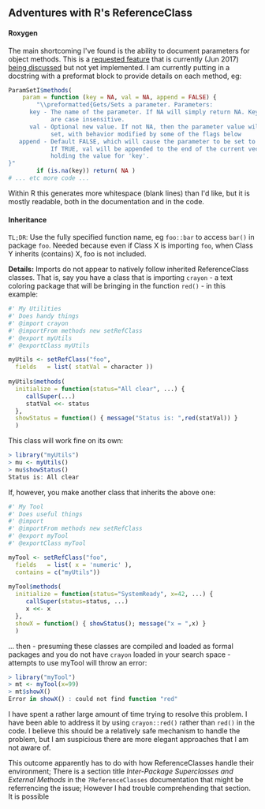 ## Adventures with R's ReferenceClass

#### Roxygen

The main shortcoming I've found is the ability to document parameters
for object methods. This is a [requested feature][Roxygen-196] that is
currently (Jun 2017) [being discussed][Roxygen-388] but not yet
implemented. I am currently putting in a docstring with a preformat
block to provide details on each method, eg:

```R
ParamSetI$methods(
    param = function (key = NA, val = NA, append = FALSE) {
        "\\preformatted{Gets/Sets a parameter. Parameters:
      key - The name of the parameter. If NA will simply return NA. Key names
            are case insensitive.
      val - Optional new value. If not NA, then the parameter value will be
            set, with behavior modified by some of the flags below
   append - Default FALSE, which will cause the parameter to be set to 'val'.
            If TRUE, val will be appended to the end of the current vector
            holding the value for 'key'.
}"
        if (is.na(key)) return( NA )
# ... etc more code ...

```

Within R this generates more whitespace (blank lines) than I'd like,
but it is mostly readable, both in the documentation and in the code.

#### Inheritance

`TL;DR`: Use the fully specified function name, eg `foo::bar` to
access `bar()` in package `foo`. Needed because even if Class X is
importing `foo`, when Class Y inherits (contains) X, foo is not included.

__Details:__ Imports do not appear to natively follow inherited
ReferenceClass classes. That is, say you have a class that is
importing `crayon` - a text coloring package that will be bringing in
the function `red()` - in this example:

```R
#' My Utilities
#' Does handy things
#' @import crayon
#' @importFrom methods new setRefClass
#' @export myUtils
#' @exportClass myUtils

myUtils <- setRefClass("foo",
  fields   = list( statVal = character ))
  
myUtils$methods(
  initialize = function(status="All clear", ...) {
     callSuper(...)
     statVal <<- status
  },
  showStatus = function() { message("Status is: ",red(statVal)) }
  )
```

This class will work fine on its own:

```R
> library("myUtils")
> mu <- myUtils()
> mu$showStatus()
Status is: All clear
```

If, however, you make another class that inherits the above one:

```R
#' My Tool
#' Does useful things
#' @import
#' @importFrom methods new setRefClass
#' @export myTool
#' @exportClass myTool

myTool <- setRefClass("foo",
  fields   = list( x = 'numeric' ),
  contains = c("myUtils"))
  
myTool$methods(
  initialize = function(status="SystemReady", x=42, ...) {
     callSuper(status=status, ...)
     x <<- x
  },
  showX = function() { showStatus(); message("x = ",x) }
  )
```

... then - presuming these classes are compiled and loaded as formal
packages and you do not have `crayon` loaded in your search space -
attempts to use myTool will throw an error:

```R
> library("myTool")
> mt <- myTool(x=99)
> mt$showX()
Error in showX() : could not find function "red"
```

I have spent a rather large amount of time trying to resolve this
problem. I have been able to address it by using `crayon::red()`
rather than `red()` in the code. I believe this should be a relatively
safe mechanism to handle the problem, but I am suspicious there are
more elegant approaches that I am not aware of.

This outcome apparently has to do with how ReferenceClasses handle
their environment; There is a section title _Inter-Package
Superclasses and External Methods_ in the `?ReferenceClasses`
documentation that might be referrencing the issue; However I had
trouble comprehending that section. It is possible

[Roxygen-196]: https://github.com/klutometis/roxygen/issues/196
[Roxygen-388]: https://github.com/klutometis/roxygen/issues/388
